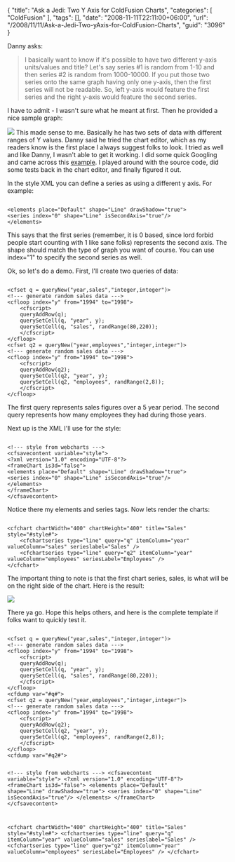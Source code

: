 {
	"title": "Ask a Jedi: Two Y Axis for ColdFusion Charts",
	"categories": [
		"ColdFusion"
	],
	"tags": [],
	"date": "2008-11-11T22:11:00+06:00",
	"url": "/2008/11/11/Ask-a-Jedi-Two-yAxis-for-ColdFusion-Charts",
	"guid": "3096"
}

Danny asks:

<blockquote>
<p>
I basically want to know if it's possible to have two different y-axis units/values and title? Let's say series #1 is random from 1-10 and then series #2 is random from 1000-10000. If you put those two series onto the same graph having only one y-axis, then the first series will not be readable. So, left y-axis would feature the first series and the right y-axis would feature the second series.
</p>
</blockquote>

I have to admit - I wasn't sure what he meant at first. Then he provided a nice sample graph:

<img src="http://www.raymondcamden.com/images/cfjedi/graph.gif">
<!--more-->
This made sense to me. Basically he has two sets of data with different ranges of Y values. Danny said he tried the chart editor, which as my readers know is the first place I always suggest folks to look. I tried as well and like Danny, I wasn't able to get it working. I did some quick Googling and came across this <a href="http://www.gpoint.com/website/WebCharts50/examples-server/auto.jsp?src=no">example</a>. I played around with the source code, did some tests back in the chart editor, and finally figured it out.

In the style XML you can define a series as using a different y axis. For example:

<code>
&lt;elements place="Default" shape="Line" drawShadow="true"&gt;
&lt;series index="0" shape="Line" isSecondAxis="true"/&gt;
&lt;/elements&gt;
</code>

This says that the first series (remember, it is 0 based, since lord forbid people start counting with 1 like sane folks) represents the second axis. The shape should match the type of graph you want of course. You can use index="1" to specify the second series as well.

Ok, so let's do a demo. First, I'll create two queries of data:

<code>
&lt;cfset q = queryNew("year,sales","integer,integer")&gt;
&lt;!--- generate random sales data ---&gt;
&lt;cfloop index="y" from="1994" to="1998"&gt;
	&lt;cfscript&gt;
	queryAddRow(q);
	querySetCell(q, "year", y);
	querySetCell(q, "sales", randRange(80,220));
	&lt;/cfscript&gt;
&lt;/cfloop&gt;
&lt;cfset q2 = queryNew("year,employees","integer,integer")&gt;
&lt;!--- generate random sales data ---&gt;
&lt;cfloop index="y" from="1994" to="1998"&gt;
	&lt;cfscript&gt;
	queryAddRow(q2);
	querySetCell(q2, "year", y);
	querySetCell(q2, "employees", randRange(2,8));
	&lt;/cfscript&gt;
&lt;/cfloop&gt;
</code>

The first query represents sales figures over a 5 year period. The second query represents how many employees they had during those years. 

Next up is the XML I'll use for the style:

<code>
&lt;!--- style from webcharts ---&gt;
&lt;cfsavecontent variable="style"&gt;
&lt;?xml version="1.0" encoding="UTF-8"?&gt;
&lt;frameChart is3d="false"&gt;
&lt;elements place="Default" shape="Line" drawShadow="true"&gt;
&lt;series index="0" shape="Line" isSecondAxis="true"/&gt;
&lt;/elements&gt;
&lt;/frameChart&gt;
&lt;/cfsavecontent&gt;
</code>

Notice there my elements and series tags. Now lets render the charts:

<code>
&lt;cfchart chartWidth="400" chartHeight="400" title="Sales" style="#style#"&gt;
	&lt;cfchartseries type="line" query="q" itemColumn="year" valueColumn="sales" serieslabel="Sales" /&gt;
	&lt;cfchartseries type="line" query="q2" itemColumn="year" valueColumn="employees" seriesLabel="Employees" /&gt;
&lt;/cfchart&gt;
</code>

The important thing to note is that the first chart series, sales, is what will be on the right side of the chart. Here is the result:

<img src="http://www.raymondcamden.com/images/cfjedi/Picture 311.png">

There ya go. Hope this helps others, and here is the complete template if folks want to quickly test it.

<code>
&lt;cfset q = queryNew("year,sales","integer,integer")&gt;
&lt;!--- generate random sales data ---&gt;
&lt;cfloop index="y" from="1994" to="1998"&gt;
	&lt;cfscript&gt;
	queryAddRow(q);
	querySetCell(q, "year", y);
	querySetCell(q, "sales", randRange(80,220));
	&lt;/cfscript&gt;
&lt;/cfloop&gt;
&lt;cfdump var="#q#"&gt;
&lt;cfset q2 = queryNew("year,employees","integer,integer")&gt;
&lt;!--- generate random sales data ---&gt;
&lt;cfloop index="y" from="1994" to="1998"&gt;
	&lt;cfscript&gt;
	queryAddRow(q2);
	querySetCell(q2, "year", y);
	querySetCell(q2, "employees", randRange(2,8));
	&lt;/cfscript&gt;
&lt;/cfloop&gt;
&lt;cfdump var="#q2#"&gt;

&lt;!--- style from webcharts ---&gt;
&lt;cfsavecontent variable="style"&gt;
&lt;?xml version="1.0" encoding="UTF-8"?&gt;
&lt;frameChart is3d="false"&gt;
&lt;elements place="Default" shape="Line" drawShadow="true"&gt;
&lt;series index="0" shape="Line" isSecondAxis="true"/&gt;
&lt;/elements&gt;
&lt;/frameChart&gt;
&lt;/cfsavecontent&gt;

&lt;cfchart chartWidth="400" chartHeight="400" title="Sales" style="#style#"&gt;
	&lt;cfchartseries type="line" query="q" itemColumn="year" valueColumn="sales" serieslabel="Sales" /&gt;
	&lt;cfchartseries type="line" query="q2" itemColumn="year" valueColumn="employees" seriesLabel="Employees" /&gt;
&lt;/cfchart&gt;
</code>